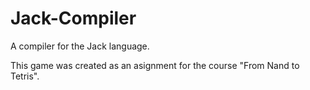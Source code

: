 # Jack-Compiler
A compiler for the Jack language.

This game was created as an asignment for the course "From Nand to Tetris".

